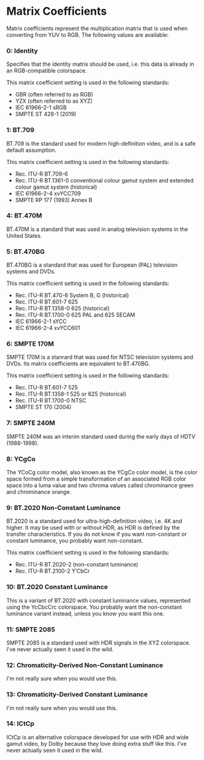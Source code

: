 # Matrix Coefficients

Matrix coefficients represent the multiplication matrix that is used when converting from YUV to RGB.
The following values are available:

### 0: Identity

Specifies that the identity matrix should be used, i.e. this data is already in an RGB-compatible colorspace.

This matrix coefficient setting is used in the following standards:

- GBR (often referred to as RGB)
- YZX (often referred to as XYZ)
- IEC 61966-2-1 sRGB
- SMPTE ST 428-1 (2019)

### 1: BT.709

BT.709 is the standard used for modern high-definition video, and is a safe default assumption.

This matrix coefficient setting is used in the following standards:

- Rec. ITU-R BT.709-6
- Rec. ITU-R BT.1361-0 conventional colour gamut system and extended colour
  gamut system (historical)
- IEC 61966-2-4 xvYCC709
- SMPTE RP 177 (1993) Annex B

### 4: BT.470M

BT.470M is a standard that was used in analog television systems in the United States.

### 5: BT.470BG

BT.470BG is a standard that was used for European (PAL) television systems and DVDs.

This matrix coefficient setting is used in the following standards:

- Rec. ITU-R BT.470-6 System B, G (historical)
- Rec. ITU-R BT.601-7 625
- Rec. ITU-R BT.1358-0 625 (historical)
- Rec. ITU-R BT.1700-0 625 PAL and 625 SECAM
- IEC 61966-2-1 sYCC
- IEC 61966-2-4 xvYCC601

### 6: SMPTE 170M

SMPTE 170M is a stanrard that was used for NTSC television systems and DVDs. Its matrix coefficients are equivalent to BT.470BG.

This matrix coefficient setting is used in the following standards:

- Rec. ITU-R BT.601-7 525
- Rec. ITU-R BT.1358-1 525 or 625 (historical)
- Rec. ITU-R BT.1700-0 NTSC
- SMPTE ST 170 (2004)

### 7: SMPTE 240M

SMPTE 240M was an interim standard used during the early days of HDTV (1988-1998).

### 8: YCgCo

The YCoCg color model, also known as the YCgCo color model,
is the color space formed from a simple transformation of
an associated RGB color space into a luma value and
two chroma values called chrominance green and chrominance orange.

### 9: BT.2020 Non-Constant Luminance

BT.2020 is a standard used for ultra-high-definition video, i.e. 4K and higher. It may be used with or without HDR, as HDR is defined by the transfer characteristics. If you do not know if you want non-constant or constant luminance, you probably want non-constant.

This matrix coefficient setting is used in the following standards:

- Rec. ITU-R BT.2020-2 (non-constant luminance)
- Rec. ITU-R BT.2100-2 Y′CbCr

### 10: BT.2020 Constant Luminance

This is a variant of BT.2020 with constant luminance values, represented using the YcCbcCrc colorspace. You probably want the non-constant luminance variant instead, unless you know you want this one.

### 11: SMPTE 2085

SMPTE 2085 is a standard used with HDR signals in the XYZ colorspace. I've never actually seen it used in the wild.

### 12: Chromaticity-Derived Non-Constant Luminance

I'm not really sure when you would use this.

### 13: Chromaticity-Derived Constant Luminance

I'm not really sure when you would use this.

### 14: ICtCp

ICtCp is an alternative colorspace developed for use with HDR and wide gamut video, by Dolby because they love doing extra stuff like this. I've never actually seen it used in the wild.
